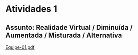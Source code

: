 # Atividades 1

## Assunto: Realidade Virtual / Diminuída / Aumentada / Misturada / Alternativa  

[Equipe-01.pdf](Equipe-01.pdf)  
